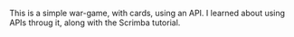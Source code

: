 This is a simple war-game, with cards, using an API.
I learned about using APIs throug it, along with the Scrimba tutorial.
